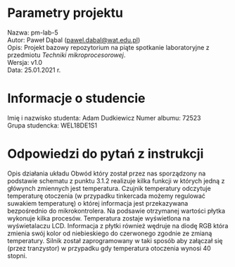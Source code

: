 # Parametry projektu

Nazwa: pm-lab-5  
Autor: Paweł Dąbal (pawel.dabal@wat.edu.pl)  
Opis: Projekt bazowy repozytorium na piąte spotkanie laboratoryjne z przedmiotu _Techniki mikroprocesorowej_.  
Wersja: v1.0  
Data: 25.01.2021 r.

# Informacje o studencie

Imię i nazwisko studenta: Adam Dudkiewicz 
Numer albumu: 72523  
Grupa studencka: WEL18DE1S1

# Odpowiedzi do pytań z instrukcji
Opis działania układu
Obwód który został przez nas sporządzony na podstawie schematu z punktu 3.1.2 realizuje kilka funkcji w których jedną z główynch zmiennych jest temperatura. Czujnik temperatury odczytuje temperaturę otoczenia (w przypadku tinkercada możemy regulować suwakiem temperaturę) o której informacja jest przekazywana bezpośrednio do mikrokontrolera. Na podsawie otrzymanej wartości płytka wykonuje kilka procesów. Temperatura zostaje wyświetlona na wyświetalaczu LCD. Informacja z płytki również wędruje na diodę RGB która zmienia swój kolor od niebieskiego do czerwonego zgodnie ze zmianą temperatury. Silnik został zaprogramowany w taki sposób aby załączał się (przez tranzystor) w przypadku gdy temperatura otoczenia wynosi 40 stopni.

